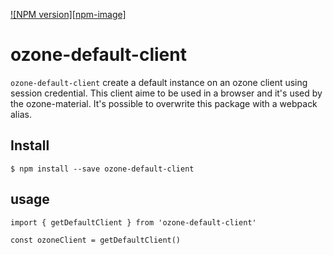 [![NPM version][npm-image]][npm-url]
# ozone-default-client


`ozone-default-client` create a default instance on an ozone client using session credential.
This client aime to be used in a browser and it's used by the ozone-material.
It's possible to overwrite this package with a webpack alias.

## Install

```
$ npm install --save ozone-default-client
```

## usage
```
import { getDefaultClient } from 'ozone-default-client'

const ozoneClient = getDefaultClient()
```

[npm-url]: https://npmjs.org/package/ozone-default-client
